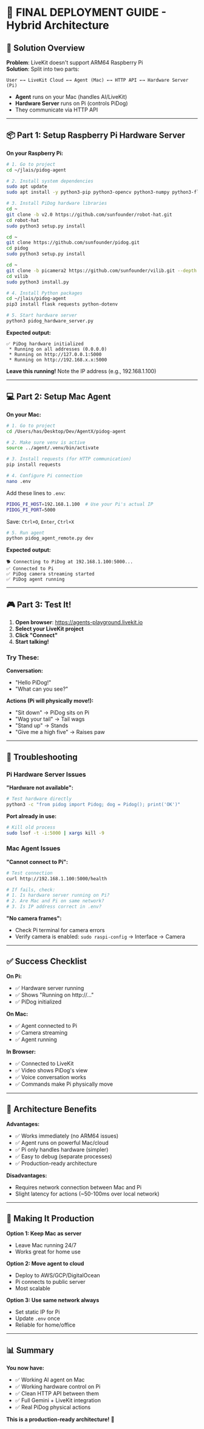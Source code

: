 # 🚀 FINAL DEPLOYMENT GUIDE - Hybrid Architecture

## 🎯 Solution Overview

**Problem**: LiveKit doesn't support ARM64 Raspberry Pi  
**Solution**: Split into two parts:

```
User ←→ LiveKit Cloud ←→ Agent (Mac) ←→ HTTP API ←→ Hardware Server (Pi)
```

- **Agent** runs on your Mac (handles AI/LiveKit)
- **Hardware Server** runs on Pi (controls PiDog)
- They communicate via HTTP API

---

## 📦 Part 1: Setup Raspberry Pi Hardware Server

**On your Raspberry Pi:**

```bash
# 1. Go to project
cd ~/jlais/pidog-agent

# 2. Install system dependencies
sudo apt update
sudo apt install -y python3-pip python3-opencv python3-numpy python3-flask

# 3. Install PiDog hardware libraries
cd ~
git clone -b v2.0 https://github.com/sunfounder/robot-hat.git
cd robot-hat
sudo python3 setup.py install

cd ~
git clone https://github.com/sunfounder/pidog.git
cd pidog
sudo python3 setup.py install

cd ~
git clone -b picamera2 https://github.com/sunfounder/vilib.git --depth 1
cd vilib
sudo python3 install.py

# 4. Install Python packages
cd ~/jlais/pidog-agent
pip3 install flask requests python-dotenv

# 5. Start hardware server
python3 pidog_hardware_server.py
```

**Expected output:**
```
✅ PiDog hardware initialized
 * Running on all addresses (0.0.0.0)
 * Running on http://127.0.0.1:5000
 * Running on http://192.168.x.x:5000
```

**Leave this running!** Note the IP address (e.g., 192.168.1.100)

---

## 💻 Part 2: Setup Mac Agent

**On your Mac:**

```bash
# 1. Go to project
cd /Users/has/Desktop/Dev/AgentX/pidog-agent

# 2. Make sure venv is active
source ../agent/.venv/bin/activate

# 3. Install requests (for HTTP communication)
pip install requests

# 4. Configure Pi connection
nano .env
```

Add these lines to `.env`:
```bash
PIDOG_PI_HOST=192.168.1.100  # Use your Pi's actual IP
PIDOG_PI_PORT=5000
```

Save: `Ctrl+O`, `Enter`, `Ctrl+X`

```bash
# 5. Run agent
python pidog_agent_remote.py dev
```

**Expected output:**
```
🐕 Connecting to PiDog at 192.168.1.100:5000...
✅ Connected to Pi
✅ PiDog camera streaming started
✅ PiDog agent running
```

---

## 🎮 Part 3: Test It!

1. **Open browser**: https://agents-playground.livekit.io
2. **Select your LiveKit project**
3. **Click "Connect"**
4. **Start talking!**

### Try These:

**Conversation:**
- "Hello PiDog!"
- "What can you see?"

**Actions (Pi will physically move!):**
- "Sit down" → PiDog sits on Pi
- "Wag your tail" → Tail wags
- "Stand up" → Stands
- "Give me a high five" → Raises paw

---

## 🔧 Troubleshooting

### Pi Hardware Server Issues

**"Hardware not available":**
```bash
# Test hardware directly
python3 -c "from pidog import Pidog; dog = Pidog(); print('OK')"
```

**Port already in use:**
```bash
# Kill old process
sudo lsof -t -i:5000 | xargs kill -9
```

### Mac Agent Issues

**"Cannot connect to Pi":**
```bash
# Test connection
curl http://192.168.1.100:5000/health

# If fails, check:
# 1. Is hardware server running on Pi?
# 2. Are Mac and Pi on same network?
# 3. Is IP address correct in .env?
```

**"No camera frames":**
- Check Pi terminal for camera errors
- Verify camera is enabled: `sudo raspi-config` → Interface → Camera

---

## ✅ Success Checklist

**On Pi:**
- ✅ Hardware server running
- ✅ Shows "Running on http://..."
- ✅ PiDog initialized

**On Mac:**
- ✅ Agent connected to Pi
- ✅ Camera streaming
- ✅ Agent running

**In Browser:**
- ✅ Connected to LiveKit
- ✅ Video shows PiDog's view
- ✅ Voice conversation works
- ✅ Commands make Pi physically move

---

## 🎯 Architecture Benefits

**Advantages:**
- ✅ Works immediately (no ARM64 issues)
- ✅ Agent runs on powerful Mac/cloud
- ✅ Pi only handles hardware (simpler)
- ✅ Easy to debug (separate processes)
- ✅ Production-ready architecture

**Disadvantages:**
- Requires network connection between Mac and Pi
- Slight latency for actions (~50-100ms over local network)

---

## 🚀 Making It Production

**Option 1: Keep Mac as server**
- Leave Mac running 24/7
- Works great for home use

**Option 2: Move agent to cloud**
- Deploy to AWS/GCP/DigitalOcean
- Pi connects to public server
- Most scalable

**Option 3: Use same network always**
- Set static IP for Pi
- Update `.env` once
- Reliable for home/office

---

## 📊 Summary

**You now have:**
- ✅ Working AI agent on Mac
- ✅ Working hardware control on Pi
- ✅ Clean HTTP API between them
- ✅ Full Gemini + LiveKit integration
- ✅ Real PiDog physical actions

**This is a production-ready architecture!** 🎉
